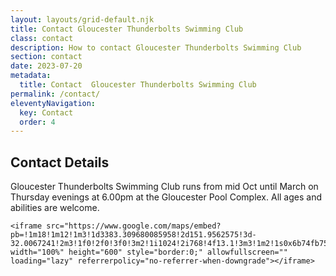 ```yaml
---
layout: layouts/grid-default.njk
title: Contact Gloucester Thunderbolts Swimming Club
class: contact
description: How to contact Gloucester Thunderbolts Swimming Club
section: contact
date: 2023-07-20
metadata:
  title: Contact  Gloucester Thunderbolts Swimming Club
permalink: /contact/
eleventyNavigation:
  key: Contact
  order: 4
---
```








<h2>Contact Details</h2>
Gloucester Thunderbolts Swimming Club runs from mid Oct until March on Thursday evenings at 6.00pm at the Gloucester Pool Complex. All ages and abilities are welcome.




<div class="responsive-embed widescreen">
 
    <iframe src="https://www.google.com/maps/embed?pb=!1m18!1m12!1m3!1d3383.309680085958!2d151.9562575!3d-32.0067241!2m3!1f0!2f0!3f0!3m2!1i1024!2i768!4f13.1!3m3!1m2!1s0x6b74fb75c03d4da5%3A0x84f0e144303d2d!2sGloucester%20Thunderbolts%20Swimming%20Club!5e0!3m2!1sen!2sau!4v1721276773814!5m2!1sen!2sau" width="100%" height="600" style="border:0;" allowfullscreen="" loading="lazy" referrerpolicy="no-referrer-when-downgrade"></iframe>
</div>

